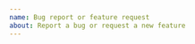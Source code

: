 ```yaml
---
name: Bug report or feature request
about: Report a bug or request a new feature
---
```


<!--

Please read the following before submitting a new issue:

Do NOT create GitHub issues if you have a question about go-message or about MIME in general. Ask questions on IRC in #emersion on Libera Chat.

-->
